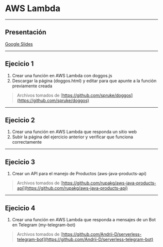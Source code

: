# AWS Lambda

----
## Presentación
[Google Slides](https://docs.google.com/presentation/d/1Shnh5xzfnWMOuJqSkZpeZx3edxLtY96nQ4suBaG2GK8/edit?usp=sharing)


----
## Ejecicio 1
1. Crear una función en AWS Lambda con doggos.js
2. Descargar la página (doggos.html) y editar para que apunte a la función previamente creada

> Archivos tomados de [https://github.com/spruke/doggos](https://github.com/spruke/doggos)

----
## Ejecicio 2
1. Crear una función en AWS Lambda que responda un sitio web
2. Subir la página del ejercicio anterior y verificar que funciona correctamente

----
## Ejecicio 3
1. Crear un API para el manejo de Productos (aws-java-products-api)

> Archivos tomados de [https://github.com/rupakg/aws-java-products-api](https://github.com/rupakg/aws-java-products-api)

----
## Ejecicio 4
1. Crear una función en AWS Lambda que responda a mensajes de un Bot en Telegram (my-telegram-bot)

> Archivos tomados de [https://github.com/Andrii-D/serverless-telegram-bot](https://github.com/Andrii-D/serverless-telegram-bot)